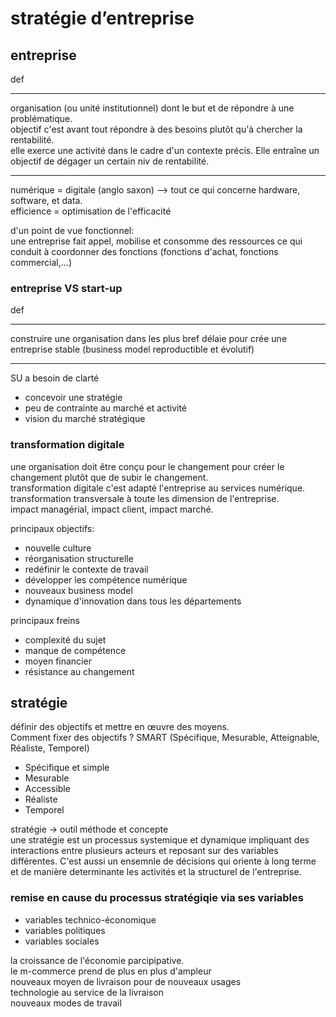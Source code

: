 # stratégie d’entreprise

## entreprise
def
___
organisation (ou unité institutionnel) dont le but et de répondre à une problématique.   
objectif c'est avant tout répondre à des besoins plutôt qu'à chercher la rentabilité.   
elle exerce une activité dans le cadre d'un contexte précis.
Elle entraîne un objectif de dégager un certain niv de rentabilité.
___
numérique = digitale (anglo saxon) --> tout ce qui concerne hardware, software, et data.   
efficience = optimisation de l'efficacité   

d'un point de vue fonctionnel:   
une entreprise fait appel, mobilise et consomme des ressources ce qui conduit à coordonner des fonctions (fonctions d'achat, fonctions commercial,...)

### entreprise VS start-up
def
___
construire une organisation dans les plus bref délaie pour crée une entreprise stable (business model reproductible et évolutif)
___
SU a besoin de clarté
- concevoir une stratégie
- peu de contrainte au marché et activité
- vision du marché stratégique

### transformation digitale
une organisation doit être conçu pour le changement pour créer le changement plutôt que de subir le changement.   
transformation digitale c'est adapté l'entreprise au services numérique.   
transformation transversale à toute les dimension de l'entreprise.   
impact managérial, impact client, impact marché.   

principaux objectifs:   
- nouvelle culture
- réorganisation structurelle
- redéfinir le contexte de travail
- développer les compétence numérique
- nouveaux business model
- dynamique d'innovation dans tous les départements

principaux freins
- complexité du sujet
- manque de compétence
- moyen financier
- résistance au changement

## stratégie
définir des objectifs et mettre en œuvre des moyens.   
Comment fixer des objectifs ?
SMART (Spécifique, Mesurable, Atteignable, Réaliste, Temporel)
- Spécifique et simple
- Mesurable
- Accessible
- Réaliste
- Temporel   

stratégie -> outil méthode et concepte   
une stratégie est un processus systemique et dynamique impliquant des interactions entre plusieurs acteurs et reposant sur des variables différentes. C'est aussi un ensemnle de décisions qui oriente à long terme et de manière determinante les activités et la structurel de l'entreprise.

### remise en cause du processus stratégiqie via ses variables
- variables technico-économique
- variables politiques
- variables sociales

la croissance de l'économie parcipipative.   
le m-commerce prend de plus en plus d'ampleur   
nouveaux moyen de livraison pour de nouveaux usages   
technologie au service de la livraison   
nouveaux modes de travail   
